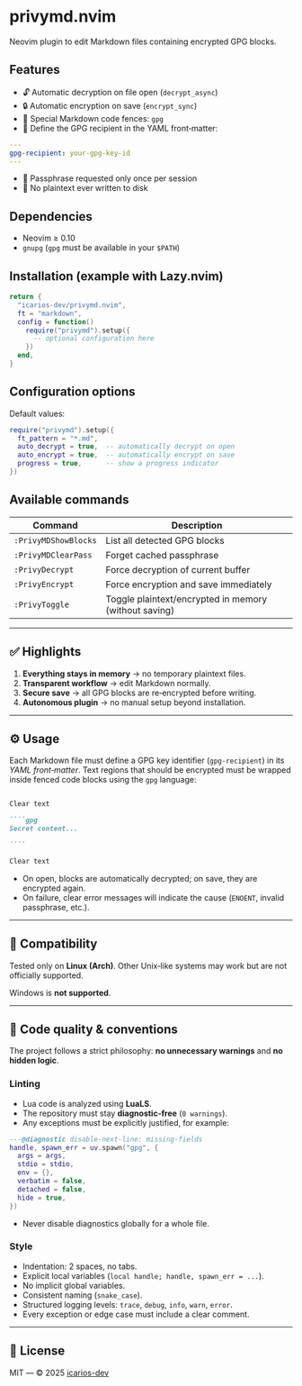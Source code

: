 # privymd.nvim

Neovim plugin to edit Markdown files containing encrypted GPG blocks.

## Features

* 🔓 Automatic decryption on file open (`decrypt_async`)
* 🔒 Automatic encryption on save (`encrypt_sync`)
* 🧩 Special Markdown code fences: `gpg`
* 📄 Define the GPG recipient in the YAML front‑matter:

````yaml
---
gpg-recipient: your-gpg-key-id
---
````

* 🔐 Passphrase requested only once per session
* 💾 No plaintext ever written to disk

## Dependencies

* Neovim ≥ 0.10
* `gnupg` (`gpg` must be available in your `$PATH`)

## Installation (example with Lazy.nvim)

```lua
return {
  "icarios-dev/privymd.nvim",
  ft = "markdown",
  config = function()
    require("privymd").setup({
      -- optional configuration here
    })
  end,
}
```

## Configuration options

Default values:

```lua
require("privymd").setup({
  ft_pattern = "*.md",
  auto_decrypt = true,  -- automatically decrypt on open
  auto_encrypt = true,  -- automatically encrypt on save
  progress = true,      -- show a progress indicator
})
```

## Available commands

| Command              | Description                                           |
| -------------------- | ----------------------------------------------------- |
| `:PrivyMDShowBlocks` | List all detected GPG blocks                          |
| `:PrivyMDClearPass`  | Forget cached passphrase                              |
| `:PrivyDecrypt`      | Force decryption of current buffer                    |
| `:PrivyEncrypt`      | Force encryption and save immediately                 |
| `:PrivyToggle`       | Toggle plaintext/encrypted in memory (without saving) |

---

## ✅ Highlights

1. **Everything stays in memory** → no temporary plaintext files.
2. **Transparent workflow** → edit Markdown normally.
3. **Secure save** → all GPG blocks are re‑encrypted before writing.
4. **Autonomous plugin** → no manual setup beyond installation.

---

## ⚙️ Usage

Each Markdown file must define a GPG key identifier (`gpg-recipient`) in its *YAML front‑matter*.
Text regions that should be encrypted must be wrapped inside fenced code blocks using the `gpg` language:

``````markdown

Clear text

````gpg
Secret content...

````

Clear text

``````

* On open, blocks are automatically decrypted; on save, they are encrypted again.
* On failure, clear error messages will indicate the cause (`ENOENT`, invalid passphrase, etc.).

---

## 🧭 Compatibility

Tested only on **Linux (Arch)**.
Other Unix‑like systems may work but are not officially supported.

Windows is **not supported**.

---

## 🧪 Code quality & conventions

The project follows a strict philosophy: **no unnecessary warnings** and **no hidden logic**.

### Linting

* Lua code is analyzed using **LuaLS**.
* The repository must stay **diagnostic‑free** (`0 warnings`).
* Any exceptions must be explicitly justified, for example:

```lua
---@diagnostic disable-next-line: missing-fields
handle, spawn_err = uv.spawn("gpg", {
  args = args,
  stdio = stdio,
  env = {},
  verbatim = false,
  detached = false,
  hide = true,
})
```

* Never disable diagnostics globally for a whole file.

### Style

* Indentation: 2 spaces, no tabs.
* Explicit local variables (`local handle; handle, spawn_err = ...`).
* No implicit global variables.
* Consistent naming (`snake_case`).
* Structured logging levels: `trace`, `debug`, `info`, `warn`, `error`.
* Every exception or edge case must include a clear comment.

---

## 📜 License

MIT — © 2025 [icarios-dev](https://github.com/icarios-dev)
